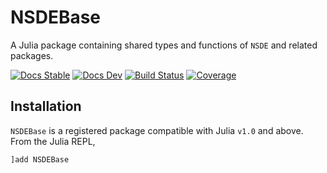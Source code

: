 # NSDEBase

A Julia package containing shared types and functions of `NSDE` and related packages.

[![Docs Stable](https://img.shields.io/badge/docs-stable-blue.svg)](https://antonuccig.github.io/NSDEBase.jl/stable) [![Docs Dev](https://img.shields.io/badge/docs-dev-blue.svg)](https://antonuccig.github.io/NSDEBase.jl/dev) [![Build Status](https://img.shields.io/github/workflow/status/antonuccig/NSDEBase.jl/CI)](https://github.com/antonuccig/NSDEBase.jl/actions) [![Coverage](https://img.shields.io/codecov/c/github/antonuccig/NSDEBase.jl?label=codecov)](https://codecov.io/gh/antonuccig/NSDEBase.jl)

## Installation

`NSDEBase` is a registered package compatible with Julia `v1.0` and above. From the Julia REPL,

```julia
]add NSDEBase
```
